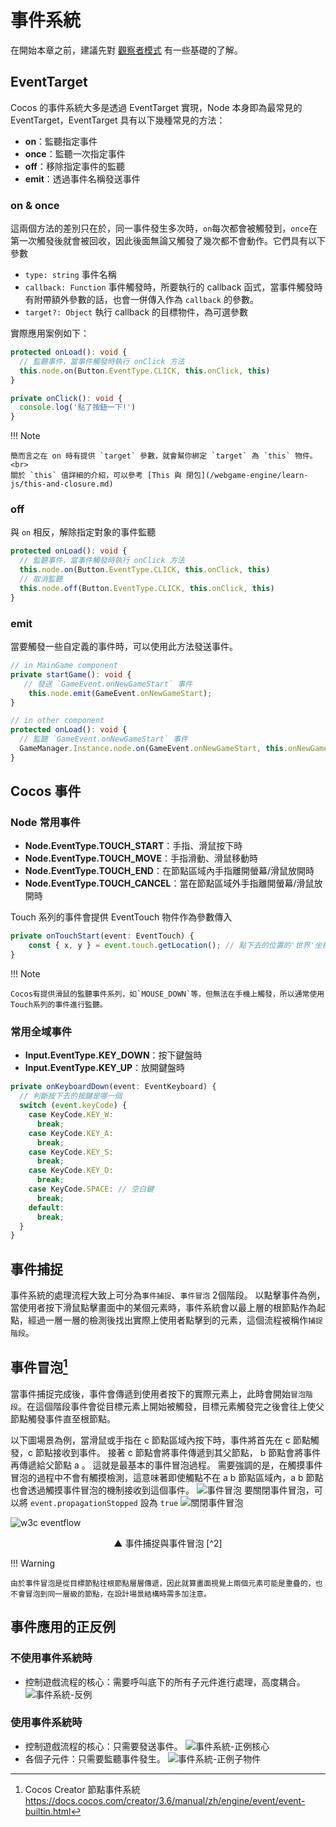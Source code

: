 # 事件系統

在開始本章之前，建議先對 [觀察者模式](/webgame-engine/pattern/observer.md) 有一些基礎的了解。

## EventTarget

Cocos 的事件系統大多是透過 EventTarget 實現，Node 本身即為最常見的 EventTarget，EventTarget 具有以下幾種常見的方法：

- **on**：監聽指定事件
- **once**：監聽一次指定事件
- **off**：移除指定事件的監聽
- **emit**：透過事件名稱發送事件

### on & once

這兩個方法的差別只在於，同一事件發生多次時，`on`每次都會被觸發到，`once`在第一次觸發後就會被回收，因此後面無論又觸發了幾次都不會動作。它們具有以下參數

- `type: string` 事件名稱
- `callback: Function` 事件觸發時，所要執行的 callback 函式，當事件觸發時有附帶額外參數的話，也會一併傳入作為 `callback` 的參數。
- `target?: Object` 執行 callback 的目標物件，為可選參數

實際應用案例如下：

```ts
protected onLoad(): void {
  // 監聽事件，當事件觸發時執行 onClick 方法
  this.node.on(Button.EventType.CLICK, this.onClick, this)
}

private onClick(): void {
  console.log('點了按鈕一下!')
}
```

!!! Note

    簡而言之在 on 時有提供 `target` 參數，就會幫你綁定 `target` 為 `this` 物件。<br>
    關於 `this` 值詳細的介紹，可以參考 [This 與 閉包](/webgame-engine/learn-js/this-and-closure.md)

### off

與 `on` 相反，解除指定對象的事件監聽

```ts
protected onLoad(): void {
  // 監聽事件，當事件觸發時執行 onClick 方法
  this.node.on(Button.EventType.CLICK, this.onClick, this)
  // 取消監聽
  this.node.off(Button.EventType.CLICK, this.onClick, this)
}
```

### emit

當要觸發一些自定義的事件時，可以使用此方法發送事件。

```ts
// in MainGame component
private startGame(): void {
   // 發送 `GameEvent.onNewGameStart` 事件
    this.node.emit(GameEvent.onNewGameStart);
}

// in other component
protected onLoad(): void {
  // 監聽 `GameEvent.onNewGameStart` 事件
  GameManager.Instance.node.on(GameEvent.onNewGameStart, this.onNewGameStart, this);
}
```

## Cocos 事件

### Node 常用事件

- **Node.EventType.TOUCH_START**：手指、滑鼠按下時
- **Node.EventType.TOUCH_MOVE**：手指滑動、滑鼠移動時
- **Node.EventType.TOUCH_END**：在節點區域內手指離開螢幕/滑鼠放開時
- **Node.EventType.TOUCH_CANCEL**：當在節點區域外手指離開螢幕/滑鼠放開時

Touch 系列的事件會提供 EventTouch 物件作為參數傳入

```ts
private onTouchStart(event: EventTouch) {
    const { x, y } = event.touch.getLocation(); // 點下去的位置的'世界'坐標
}
```

!!! Note

    Cocos有提供滑鼠的監聽事件系列，如`MOUSE_DOWN`等，但無法在手機上觸發，所以通常使用Touch系列的事件進行監聽。

### 常用全域事件

- **Input.EventType.KEY_DOWN**：按下鍵盤時
- **Input.EventType.KEY_UP**：放開鍵盤時

```ts
private onKeyboardDown(event: EventKeyboard) {
  // 判斷按下去的按鍵是哪一個
  switch (event.keyCode) {
    case KeyCode.KEY_W:
      break;
    case KeyCode.KEY_A:
      break;
    case KeyCode.KEY_S:
      break;
    case KeyCode.KEY_D:
      break;
    case KeyCode.SPACE: // 空白鍵
      break;
    default:
      break;
  }
}
```

## 事件捕捉

事件系統的處理流程大致上可分為`事件捕捉`、`事件冒泡` 2個階段。
以點擊事件為例，當使用者按下滑鼠點擊畫面中的某個元素時，事件系統會以最上層的根節點作為起點，經過一層一層的檢測後找出實際上使用者點擊到的元素，這個流程被稱作`捕捉階段`。


## 事件冒泡[^1]

當事件捕捉完成後，事件會傳遞到使用者按下的實際元素上，此時會開始`冒泡階段`。在這個階段事件會從目標元素上開始被觸發，目標元素觸發完之後會往上使父節點觸發事件直至根節點。

以下圖場景為例，當滑鼠或手指在 c 節點區域內按下時，事件將首先在 c 節點觸發，c 節點接收到事件。 接著 c 節點會將事件傳遞到其父節點， b 節點會將事件再傳遞給父節點 a 。 這就是最基本的事件冒泡過程。 需要強調的是，在觸摸事件冒泡的過程中不會有觸摸檢測，這意味著即使觸點不在 a b 節點區域內，a b 節點也會透過觸摸事件冒泡的機制接收到這個事件。
![事件冒泡](https://i.imgur.com/6KBmLTe.png)
要關閉事件冒泡，可以將 `event.propagationStopped` 設為 `true`
![關閉事件冒泡](https://i.imgur.com/2VTqJNy.png)

![w3c eventflow](https://www.w3.org/TR/DOM-Level-3-Events/images/eventflow.svg)
<center>▲ 事件捕捉與事件冒泡 [^2]</center>

!!! Warning

    由於事件冒泡是從目標節點往根節點層層傳遞，因此就算畫面視覺上兩個元素可能是重疊的，也不會冒泡到同一層級的節點，在設計場景結構時需多加注意。

## 事件應用的正反例

### 不使用事件系統時

- 控制遊戲流程的核心：需要呼叫底下的所有子元件進行處理，高度耦合。
  ![事件系統-反例](https://i.imgur.com/Fdio6nw.png)

### 使用事件系統時

- 控制遊戲流程的核心：只需要發送事件。
  ![事件系統-正例核心](https://i.imgur.com/kFhXcCh.png)
- 各個子元件：只需要監聽事件發生。
  ![事件系統-正例子物件](https://i.imgur.com/WRCs1kb.png)

[^1]: Cocos Creator 節點事件系統 https://docs.cocos.com/creator/3.6/manual/zh/engine/event/event-builtin.html
[^2]: W3C - Event Flow https://www.w3.org/TR/DOM-Level-3-Events/#event-flow
